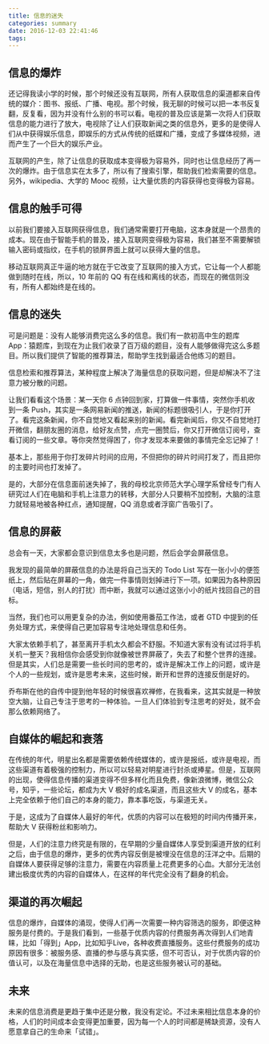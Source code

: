 ```yaml
---
title: 信息的迷失
categories: summary
date: 2016-12-03 22:41:46
tags:
---
```



## 信息的爆炸

还记得我读小学的时候，那个时候还没有互联网，所有人获取信息的渠道都来自传统的媒介：图书、报纸、广播、电视。那个时候，我无聊的时候可以把一本书反复翻，反复看，因为并没有什么别的书可以看。电视的普及应该是第一次将人们获取信息的能力进行了放大，电视除了让人们获取新闻之类的信息外，更多的是使得人们从中获得娱乐信息，即娱乐的方式从传统的纸媒和广播，变成了多媒体视频，进而产生了一个巨大的娱乐产业。

互联网的产生，除了让信息的获取成本变得极为容易外，同时也让信息经历了再一次的爆炸。由于信息实在太多了，所以有了搜索引擎，帮助我们检索需要的信息。另外，wikipedia、大学的 Mooc 视频，让大量优质的内容获得也变得极为容易。

## 信息的触手可得

以前我们要接入互联网获得信息，我们通常需要打开电脑，这本身就是一个昂贵的成本。现在由于智能手机的普及，接入互联网变得极为容易，我们甚至不需要解锁输入密码或指纹，在手机的锁屏界面上就可以获得大量的信息。

移动互联网真正牛逼的地方就在于它改变了互联网的接入方式，它让每一个人都能做到随时在线，所以，10 年前的 QQ 有在线和离线的状态，而现在的微信则没有，所有人都始终是在线的。

## 信息的迷失

可是问题是：没有人能够消费完这么多的信息。我们有一款初高中生的题库 App：猿题库，到现在为止我们收录了百万级的题目，没有人能够做得完这么多题目。所以我们提供了智能的推荐算法，帮助学生找到最适合他练习的题目。

信息检索和推荐算法，某种程度上解决了海量信息的获取问题，但是却解决不了注意力被分散的问题。

让我们看看这个场景：某一天你 6 点钟回到家，打算做一件事情，突然你手机收到一条 Push，其实是一条网易新闻的推送，新闻的标题很吸引人，于是你打开了。看完这条新闻，你不自觉地又看起来别的新闻。看完新闻后，你又不自觉地打开微信，翻朋友圈的消息，给好友点赞，点完一圈赞后，你又打开微信订阅号，查看订阅的一些文章。等你突然觉得困了，你才发现本来要做的事情完全忘记掉了！

基本上，那些用于你打发碎片时间的应用，不但把你的碎片时间打发了，而且把你的主要时间也打发掉了。

是的，大部分在信息面前迷失掉了，我的母校北京师范大学心理学系曾经专门有人研究过人们在电脑和手机上注意力的转移，大部分人只要稍不加控制，大脑的注意力就轻易地被各种红点，通知提醒，QQ 消息或者浮窗广告吸引了。

## 信息的屏蔽

总会有一天，大家都会意识到信息太多也是问题，然后会学会屏蔽信息。

我发现的最简单的屏蔽信息的办法是将自己当天的 Todo List 写在一张小小的便签纸上，然后贴在屏幕的一角，做完一件事情则划掉进行下一项。如果因为各种原因（电话，短信，别人的打扰）而中断，我就可以通过这张小小的纸片找回自己的目标。

当然，我们也可以用更复杂的办法，例如使用番茄工作法，或者 GTD 中提到的任务处理方式，来使得自己更加容易专注地处理信息和任务。

大家太依赖手机了，甚至离开手机太久都会不舒服。不知道大家有没有试过将手机关机一整天？我相信你会感受到你就像被世界屏蔽了，失去了和整个世界的连接。但是其实，人们总是需要一些长时间的思考的，或许是解决工作上的问题，或许是个人的一些规划，或许是思考未来，这些时候，断开和世界的连接反倒是好的。

乔布斯在他的自传中提到他年轻的时候很喜欢禅修，在我看来，这其实就是一种放空大脑，让自己专注于思考的一种体验。一旦人们体验到专注思考的好处，就不会那么依赖网络了。

## 自媒体的崛起和衰落

在传统的年代，明星出名都是需要依赖传统媒体的，或许是报纸，或许是电视，而这些渠道有着极强的控制力，所以可以轻易对明星进行封杀或捧星。但是，互联网的出现，使得信息传播的渠道变得不但多样化而且免费，像新浪微博，微信公众号，知乎，一些论坛，都成为大 V 极好的成名渠道，而且这些大 V 的成名，基本上完全依赖于他们自己的本身的能力，靠本事吃饭，与渠道无关。

于是，这成为了自媒体人最好的年代，优质的内容可以在极短的时间内传播开来，帮助大 V 获得粉丝和影响力。

但是，人们的注意力终究是有限的，在早期的少量自媒体人享受到渠道开放的红利之后，由于信息的爆炸，更多的优秀内容反倒是被埋没在信息的汪洋之中。后期的自媒体人要获得足够的注意力，需要在内容质量上花费更多的心血。大部分无法创建出极度优秀的内容的自媒体人，在这样的年代完全没有了翻身的机会。

## 渠道的再次崛起

信息的爆炸，自媒体的涌现，使得人们再一次需要一种内容筛选的服务，即便这种服务是付费的。于是我们看到，一些基于优质内容的付费服务再次得到人们地青睐，比如「得到」App，比如知乎Live，各种收费直播服务。这些付费服务的成功原因有很多：被服务感、直播的参与感与真实感，但不可否认，对于优质内容的价值认可，以及在海量信息中选择的无助，也是这些服务被认可的基础。


## 未来

未来的信息消费是更趋于集中还是分散，我没有定论。不过未来相比信息本身的价格，人们的时间成本会变得更加重要，因为每一个人的时间都是稀缺资源，没有人愿意拿自己的生命来「试错」。


